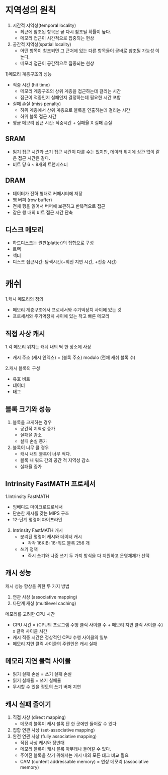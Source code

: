 # 지역성의 원칙

1. 시간적 지역성(temporal locality) 
   - 최근에 참조된 항목은 곧 다시 참조될 확률이 높다. 
   - 메모리 접근이 시간적으로 집중되는 현상 
2. 공간적 지역성(spatial locality)
   - 어떤 항목이 참조되면 그 근처에 있는 다른 항목들이 곧바로 참조될 가능성 이 높다. 
   - 메모리 접근이 공간적으로 집중되는 현상 

1)메모리 계층구조의 성능

- 적중 시간 (hit time) 
  - 메모리 계층구조의 상위 계층을 접근하는데 걸리는 시간 
  - 접근이 적중인지 실패인지 결정하는데 필요한 시간 포함 
- 실패 손실 (miss penalty) 
  - 하위 계층에서 상위 계층으로 블록을 인출하는데 걸리는 시간 
  - 하위 블록 접근 시간
- 평균 메모리 접근 시간: 적중시간 + 실패율 X 실패 손실

## SRAM

- 읽기 접근 시간과 쓰기 접근 시간이 다를 수는 있지만, 데이터 위치에 상관 없이 같은 접근 시간은 같다. 
- 비트 당 6 ~ 8개의 트랜지스터

## DRAM

- 데이터가 전하 형태로 커패시터에 저장
-  행 버퍼 (row buffer) 
  - 전체 행을 읽어서 버퍼에 보관하고 반복적으로 접근 
  - 같은 행 내의 비트 접근 시간 단축

## 디스크 메모리

-  하드디스크는 원판(platter)의 집합으로 구성 
- 트랙
- 섹터
- 디스크 접근시간: 탐색시간(+회전 지연 시간, +전송 시간)

# 캐쉬

1.캐시 메모리의 정의 

-  메모리 계층구조에서 프로세서와 주기억장치 사이에 있는 것
-  프로세서와 주기억장치 사이에 있는 작고 빠른 메모리 

## 직접 사상 캐시

1.각 메모리 위치는 캐쉬 내의 딱 한 장소에 사상

- 캐시 주소 (캐시 인덱스) = (블록 주소) modulo (전체 캐쉬 블록 수)

2.캐시 블록의 구성

- 유호 비트
- 데이터
- 태그

## 블록 크기와 성능

1. 블록을 크게하는 경우
   - 공간적 지역성 증가 
   - 실패율 감소
   -  실패 손실 증가 
2. 블록이 너무 클 경우
   - 캐시 내의 블록이 너무 적다.
   - 블록 내 워드 간의 공간 적 지역성 감소 
   - 실패율 증가

## Intrinsity FastMATH 프로세서

1.Intrinsity FastMATH 

- 임베디드 마이크로프로세서 
- 단순한 캐시를 갖는 MIPS 구조
- 12-단계 명령어 파이프라인

2. Intrinsity FastMATH 캐시
   - 분리된 명령어 캐시와 데이터 캐시 
     - 각각 16KiB: 16-워드 블록 256 개 
   - 쓰기 정책 
     - 즉시 쓰기와 나중 쓰기 두 가지 방식을 다 지원하고 운영체제가 선택 

## 캐시 성능 

 캐시 성능 향상을 위한 두 가지 방법

  1. 연관 사상 (associative mapping)
  2. 다단계 캐싱 (multilevel caching) 

메모리를 고려한 CPU 시간

- CPU 시간 = (CPU의 프로그램 수행 클럭 사이클 수 + 메모리 지연 클럭 사이클 수) x 클럭 사이클 시간
- 캐시 적중 시간은 정상적인 CPU 수행 사이클의 일부
- 메모리 지연 클럭 사이클의 주원인은 캐시 실패

## 메모리 지연 클럭 사이클

- 읽기 실패 손실 = 쓰기 실패 손실
- 읽기 실패율 = 쓰기 실패율
- 무시할 수 있을 정도의 쓰기 버퍼 지연

## 캐시 실패 줄이기

1. 직접 사상 (direct mapping) 
   - 메모리 블록이 캐시 블록 단 한 곳에만 들어갈 수 있다
2. 집합 연관 사상 (set-associative mapping) 
3. 완전 연관 사상 (fully associative mapping) 
   -  직접 사상 캐시와 정반대 
   - 메모리 블록이 캐시 블록 아무데나 들어갈 수 있다. 
   - 주어진 블록을 찾기 위해서는 캐시 내의 모든 태그 비교 필요
   - CAM (content addressable memory) = 연상 메모리 (associative memory) 